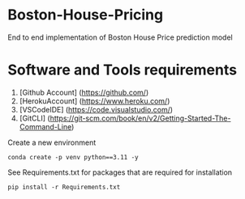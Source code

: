 # Boston-House-Pricing
End to end implementation of Boston House Price prediction model

# Software and Tools requirements
1. [Github Account] (https://github.com/)
2. [HerokuAccount] (https://www.heroku.com/)
3. [VSCodeIDE] (https://code.visualstudio.com/)
4. [GitCLI] (https://git-scm.com/book/en/v2/Getting-Started-The-Command-Line)

Create a new environment
```
conda create -p venv python==3.11 -y
```

See Requirements.txt for packages that are required for installation
```
pip install -r Requirements.txt
```